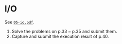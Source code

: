 # I/O

See [`05-io.pdf`](https://github.com/youngyojun/snu-system-programming/blob/master/Lectures/05-io.pdf).

1. Solve the problems on p.33 ~ p.35 and submit them.
2. Capture and submit the execution result of p.40.
